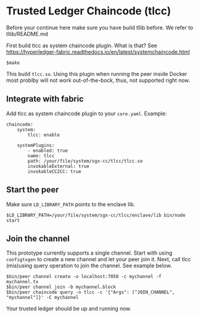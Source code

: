 # Trusted Ledger Chaincode (tlcc)

Before your continue here make sure you have build tllib before. We
refer to tllib/README.md

First build tlcc as system chaincode plugin. What is that? See
https://hyperledger-fabric.readthedocs.io/en/latest/systemchaincode.html

    $make

This build `tlcc.so`. Using this plugin when running the peer inside
Docker most problby will not work out-of-the-bock, thus, not supported
right now.

## Integrate with fabric

Add tlcc as system chaincode plugin to your `core.yaml`. Example:

```
chaincode:
    system:
        tlcc: enable

    systemPlugins:
        - enabled: true
        name: tlcc
        path: /your/file/system/sgx-cc/tlcc/tlcc.so
        invokableExternal: true
        invokableCC2CC: true
```

## Start the peer

Make sure `LD_LIBRARY_PATH` points to the enclave lib.

    $LD_LIBRARY_PATH=/your/file/system/sgx-cc/tlcc/enclave/lib bin/node start

## Join the channel

This prototype currently supports a single channel. Start with using
`configtxgen` to create a new channel and let your peer join it. Next,
call tlcc (mis)using query operation to join the channel. See example
below.

    $bin/peer channel create -o localhost:7050 -c mychannel -f mychannel.tx
    $bin/peer channel join -b mychannel.block
    $bin/peer chaincode query -n tlcc -c '{"Args": ["JOIN_CHANNEL", "mychannel"]}' -C mychannel

Your trusted ledger should be up and running now.


